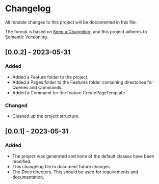 ﻿# Changelog

All notable changes to this project will be documented in this file.

The format is based on [Keep a Changelog](https://keepachangelog.com/en/1.0.0/),
and this project adheres to [Semantic Versioning](https://semver.org/spec/v2.0.0.html).

## [0.0.2] - 2023-05-31
### Added
- Added a Feature folder to the project.
- Added a Pages folder to the Features folder containing directories for Queries and Commands.
- Added a Command for the feature CreatePageTemplate.

### Changed
- Cleaned up the project structure.

## [0.0.1] - 2023-05-31
### Added
- The project was generated and none of the default classes have been modified.
- This changelog file to document future changes.
- The _Docs_ directory. This should be used for requirements and documentation.